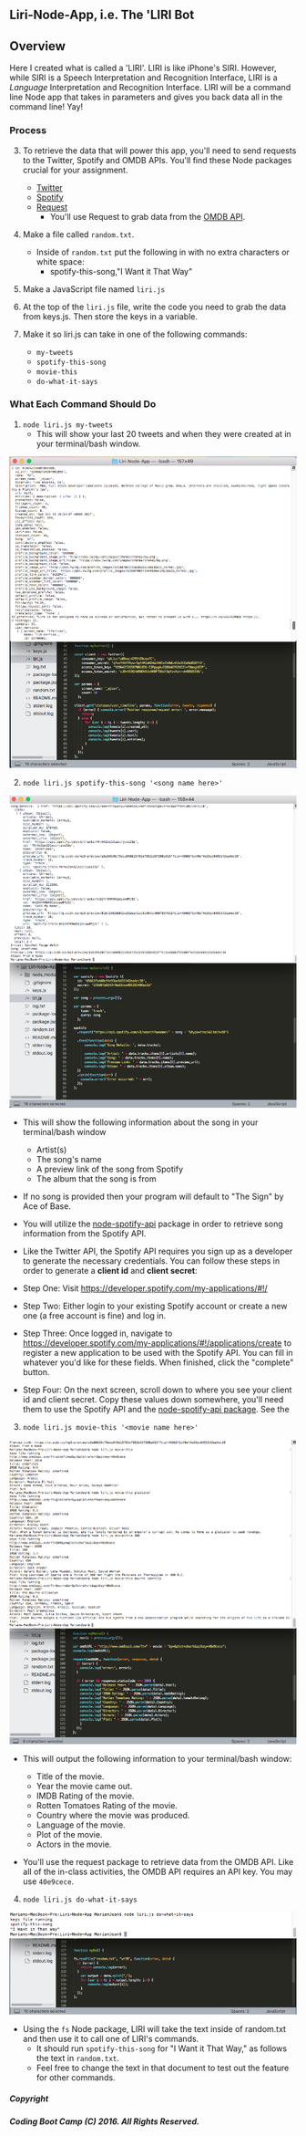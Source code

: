 ## Liri-Node-App, i.e. The 'LIRI Bot
## Overview

Here I created what is called a 'LIRI'. LIRI is like iPhone's SIRI. However, while SIRI is a Speech Interpretation and Recognition Interface, LIRI is a _Language_ Interpretation and Recognition Interface. LIRI will be a command line Node app that takes in parameters and gives you back data all in the command line! Yay! 

### Process
3. To retrieve the data that will power this app, you'll need to send requests to the Twitter, Spotify and OMDB APIs. You'll find these Node packages crucial for your assignment.

   * [Twitter](https://www.npmjs.com/package/twitter)
   * [Spotify](https://www.npmjs.com/package/node-spotify-api)
   * [Request](https://www.npmjs.com/package/request)
     * You'll use Request to grab data from the [OMDB API](http://www.omdbapi.com).

5. Make a file called `random.txt`.
   * Inside of `random.txt` put the following in with no extra characters or white space:
     * spotify-this-song,"I Want it That Way"
6. Make a JavaScript file named `liri.js`
7. At the top of the `liri.js` file, write the code you need to grab the data from keys.js. Then store the keys in a variable.
8. Make it so liri.js can take in one of the following commands:

   * `my-tweets`
   * `spotify-this-song`
   * `movie-this`
   * `do-what-it-says`

### What Each Command Should Do

1. `node liri.js my-tweets`
   * This will show your last 20 tweets and when they were created at in your terminal/bash window.

![screenshot movie](twitter.png)

2. `node liri.js spotify-this-song '<song name here>'`

![screenshot movie](spotify.png)

   * This will show the following information about the song in your terminal/bash window
     * Artist(s)
     * The song's name
     * A preview link of the song from Spotify
     * The album that the song is from
   * If no song is provided then your program will default to "The Sign" by Ace of Base.
   
   * You will utilize the [node-spotify-api](https://www.npmjs.com/package/node-spotify-api) package in order to retrieve song information from the Spotify API.
   * Like the Twitter API, the Spotify API requires you sign up as a developer to generate the necessary credentials. You can follow these steps in order to generate a **client id** and **client secret**:
   * Step One: Visit <https://developer.spotify.com/my-applications/#!/>
   * Step Two: Either login to your existing Spotify account or create a new one (a free account is fine) and log in.
   * Step Three: Once logged in, navigate to <https://developer.spotify.com/my-applications/#!/applications/create> to register a new application to be used with the Spotify API. You can fill in whatever you'd like for these fields. When finished, click the "complete" button.
   * Step Four: On the next screen, scroll down to where you see your client id and client secret. Copy these values down somewhere, you'll need them to use the Spotify API and the [node-spotify-api package](https://www.npmjs.com/package/node-spotify-api). See the 

3. `node liri.js movie-this '<movie name here>'`

![screenshot movie](omdb.png)
   * This will output the following information to your terminal/bash window:
    
       * Title of the movie.
       * Year the movie came out.
       * IMDB Rating of the movie.
       * Rotten Tomatoes Rating of the movie.
       * Country where the movie was produced.
       * Language of the movie.
       * Plot of the movie.
       * Actors in the movie.

   * You'll use the request package to retrieve data from the OMDB API. Like all of the in-class activities, the OMDB API requires an API key. You may use `40e9cece`.

4. `node liri.js do-what-it-says`

![screenshot movie](dothis.png)
   
   * Using the `fs` Node package, LIRI will take the text inside of random.txt and then use it to call one of LIRI's commands.
     * It should run `spotify-this-song` for "I Want it That Way," as follows the text in `random.txt`.
     * Feel free to change the text in that document to test out the feature for other commands.





##### Copyright
##### Coding Boot Camp (C) 2016. All Rights Reserved.
